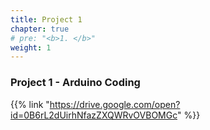 ```yaml
---
title: Project 1    
chapter: true
# pre: "<b>1. </b>"
weight: 1
---
```


### Project 1 - Arduino Coding

{{% link "https://drive.google.com/open?id=0B6rL2dUirhNfazZXQWRvOVBOMGc" %}}

